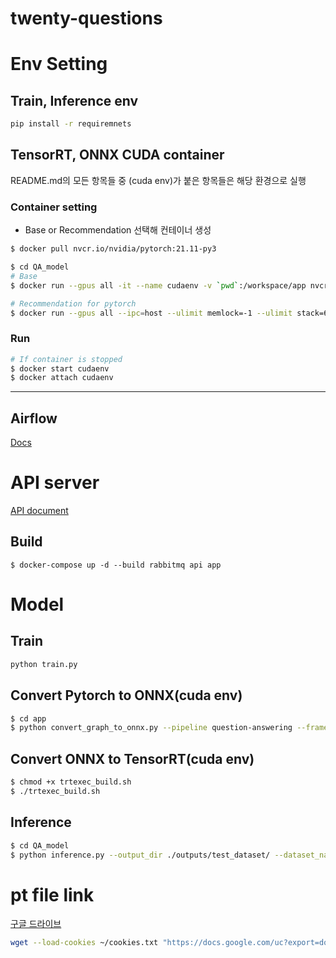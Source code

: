 # twenty-questions
# Env Setting
## Train, Inference env
```sh
pip install -r requiremnets
```
## TensorRT, ONNX CUDA container
README.md의 모든 항목들 중 (cuda env)가 붙은 항목들은 해당 환경으로 실행
### Container setting
- Base or Recommendation 선택해 컨테이너 생성
```sh
$ docker pull nvcr.io/nvidia/pytorch:21.11-py3

$ cd QA_model
# Base
$ docker run --gpus all -it --name cudaenv -v `pwd`:/workspace/app nvcr.io/nvidia/pytorch:21.11-py3

# Recommendation for pytorch
$ docker run --gpus all --ipc=host --ulimit memlock=-1 --ulimit stack=67108864 -it --rm -v `pwd`:/workspace/app nvcr.io/nvidia/pytorch:21.11-py3
```

### Run
```sh
# If container is stopped
$ docker start cudaenv
$ docker attach cudaenv
```
---
## Airflow

[Docs](airflow/README.md)


# API server
[API document](api/README.md)

## Build
```
$ docker-compose up -d --build rabbitmq api app
```
# Model
## Train
```sh
python train.py 
```
## Convert Pytorch to ONNX(cuda env)
```sh
$ cd app
$ python convert_graph_to_onnx.py --pipeline question-answering --framework pt --model ./model/checkpoint-28500  --quantize ./model/onnx/KLRL-QA.onnx
```

## Convert ONNX to TensorRT(cuda env)
```sh
$ chmod +x trtexec_build.sh
$ ./trtexec_build.sh
```
## Inference
```sh
$ cd QA_model
$ python inference.py --output_dir ./outputs/test_dataset/ --dataset_name ./model/text_dict.json --model_name_or_path ./model/checkpoint-28500 --do_predict
```



# pt file link
[구글 드라이브](https://drive.google.com/drive/folders/1zXe4xHqX7kxOZIVjb73NW0rCZ3G7uUAX?usp=sharing)

```sh
wget --load-cookies ~/cookies.txt "https://docs.google.com/uc?export=download&confirm=$(wget --quiet --save-cookies ~/cookies.txt --keep-session-cookies --no-check-certificate 'https://docs.google.com/uc?export=download&id=1ThqTAgV0NSiEhY0MzFF3XWbvvbzTdyiI' -O- | sed -rn 's/.*confirm=([0-9A-Za-z_]+).*/\1\n/p')&id=1ThqTAgV0NSiEhY0MzFF3XWbvvbzTdyiI" -O model.zip && rm -rf ~/cookies.txt
```
